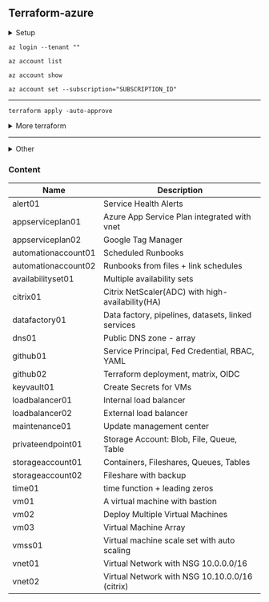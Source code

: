 ## Terraform-azure
<details><summary>Setup</summary>
<p>

1. Install [Azure CLI](https://learn.microsoft.com/en-us/cli/azure/install-azure-cli-windows?tabs=azure-cli)
2. Download [terraform](https://developer.hashicorp.com/terraform/downloads)
3. Modify Environment Variables `rundll32 sysdm.cpl,EditEnvironmentVariables`
4. Install [Terraform Plugin for VS Code](https://marketplace.visualstudio.com/items?itemName=HashiCorp.terraform)
5. Use [Azure Provider](https://registry.terraform.io/providers/hashicorp/azurerm/latest/docs), [AzureAD Provider](https://registry.terraform.io/providers/hashicorp/azuread/latest/docs), [Azapi Provider](https://registry.terraform.io/providers/Azure/azapi/latest/docs)
</p>

</details>

```
az login --tenant ""
```
```
az account list
```
```
az account show
```
```
az account set --subscription="SUBSCRIPTION_ID"
```
----------
```
terraform apply -auto-approve
```
<details><summary>More terraform</summary>
<p>

```
terraform -help
```
```
terraform init 
```
```
terraform validate
```
```
terraform plan
```
```
terraform apply -auto-approve
```
```
terraform workspace show
```
```
terraform destroy
```
```
terraform workspace show
```
```
terraform workspace list
```
```
terraform workspace new dev
```
```
terraform workspace select dev
```

</p>
</details>


----------------
<details><summary>Other</summary>
<p>

```
ssh-keygen -m PEM -t rsa -b 4096 -C "azureuser@myserver" -f terraform-azure.pem 
```
```
icacls.exe terraform-azure.pem /reset
```
```
icacls.exe terraform-azure.pem /grant:r "$($env:username):(r)"
```
```
icacls.exe terraform-azure.pem /inheritance:r
```
</p>
</details>

### Content

| Name | Description | 
|--|--|
| alert01 | Service Health Alerts
| appserviceplan01 | Azure App Service Plan integrated with vnet
| appserviceplan02 | Google Tag Manager 
| automationaccount01 | Scheduled Runbooks 
| automationaccount02 | Runbooks from files + link schedules
| availabilityset01 | Multiple availability sets
| citrix01 | Citrix NetScaler(ADC) with high-availability(HA) 
| datafactory01 | Data factory, pipelines, datasets, linked services
| dns01 | Public DNS zone - array 
| github01 | Service Principal, Fed Credential, RBAC, YAML
| github02 | Terraform deployment, matrix, OIDC
| keyvault01 | Create Secrets for VMs 
| loadbalancer01 | Internal load balancer
| loadbalancer02 | External load balancer
| maintenance01 | Update management center 
| privateendpoint01 | Storage Account: Blob, File, Queue, Table 
| storageaccount01 | Containers, Fileshares, Queues, Tables 
| storageaccount02 | Fileshare with backup 
| time01 | time function + leading zeros
| vm01 | A virtual machine with bastion
| vm02 | Deploy Multiple Virtual Machines
| vm03 | Virtual Machine Array 
| vmss01 | Virtual machine scale set with auto scaling 
| vnet01 | Virtual Network with NSG 10.0.0.0/16
| vnet02 | Virtual Network with NSG 10.10.0.0/16 (citrix)

